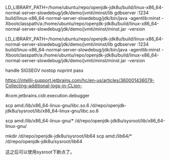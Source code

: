 LD_LIBRARY_PATH=/home/ubuntu/repo/openjdk-jdk8u/build/linux-x86_64-normal-server-slowdebug/jdk/demo/jvmti/minst/lib gdbserver :1234 build/linux-x86_64-normal-server-slowdebug/jdk/bin/java -agentlib:minst -Xbootclasspath/a:/home/ubuntu/repo/openjdk-jdk8u/build/linux-x86_64-normal-server-slowdebug/jdk/demo/jvmti/minst/minst.jar -version


LD_LIBRARY_PATH=/home/ubuntu/repo/openjdk-jdk8u/build/linux-x86_64-normal-server-slowdebug/jdk/demo/jvmti/minst/lib gdbserver :1234 build/linux-x86_64-normal-server-slowdebug/jdk/bin/java -agentlib:minst -Xbootclasspath/a:/home/ubuntu/repo/openjdk-jdk8u/build/linux-x86_64-normal-server-slowdebug/jdk/demo/jvmti/minst/minst.jar -version


handle SIGSEGV nostop noprint pass


https://intellij-support.jetbrains.com/hc/en-us/articles/360001436079-Collecting-additional-logs-in-CLion-

#com.jetbrains.cidr.execution.debugger 


scp amd:/lib/x86_64-linux-gnu/libc.so.6 /d/repo/openjdk-jdk8u/sysroot/lib/x86_64-linux-gnu/libc.so.6

scp amd:/lib/x86_64-linux-gnu/* /d/repo/openjdk-jdk8u/sysroot/lib/x86_64-linux-gnu/


mkdir /d/repo/openjdk-jdk8u/sysroot/lib64
scp amd:/lib64/* /d/repo/openjdk-jdk8u/sysroot/lib64

这之后可以使用sysroot下断点了。


